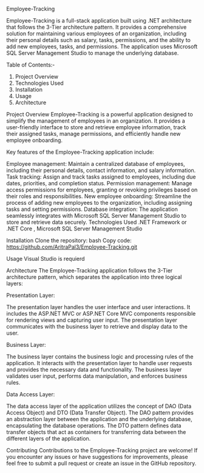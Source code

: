 Employee-Tracking

Employee-Tracking is a full-stack application built using .NET architecture that follows the 3-Tier architecture pattern. It provides a comprehensive solution for maintaining various employees of an organization, including their personal details such as salary, tasks, permissions, and the ability to add new employees, tasks, and permissions. The application uses Microsoft SQL Server Management Studio to manage the underlying database.

Table of Contents:-
1. Project Overview
2. Technologies Used
3. Installation
4. Usage
5. Architecture

Project Overview
Employee-Tracking is a powerful application designed to simplify the management of employees in an organization. It provides a user-friendly interface to store and retrieve employee information, track their assigned tasks, manage permissions, and efficiently handle new employee onboarding.

Key features of the Employee-Tracking application include:

Employee management: Maintain a centralized database of employees, including their personal details, contact information, and salary information.
Task tracking: Assign and track tasks assigned to employees, including due dates, priorities, and completion status.
Permission management: Manage access permissions for employees, granting or revoking privileges based on their roles and responsibilities.
New employee onboarding: Streamline the process of adding new employees to the organization, including assigning tasks and setting permissions.
Database integration: The application seamlessly integrates with Microsoft SQL Server Management Studio to store and retrieve data securely.
Technologies Used
.NET Framework or .NET Core ,
Microsoft SQL Server Management Studio 

Installation
Clone the repository:
bash
Copy code: 
https://github.com/AritraPal3/Employee-Tracking.git

Usage
Visual Studio is requierd

Architecture
The Employee-Tracking application follows the 3-Tier architecture pattern, which separates the application into three logical layers:

Presentation Layer:

The presentation layer handles the user interface and user interactions.
It includes the ASP.NET MVC or ASP.NET Core MVC components responsible for rendering views and capturing user input.
The presentation layer communicates with the business layer to retrieve and display data to the user.

Business Layer:

The business layer contains the business logic and processing rules of the application.
It interacts with the presentation layer to handle user requests and provides the necessary data and functionality.
The business layer validates user input, performs data manipulation, and enforces business rules.

Data Access Layer:

The data access layer of the application utilizes the concept of DAO (Data Access Object) and DTO (Data Transfer Object).
The DAO pattern provides an abstraction layer between the application and the underlying database, encapsulating the database operations.
The DTO pattern defines data transfer objects that act as containers for transferring data between the different layers of the application.

Contributing
Contributions to the Employee-Tracking project are welcome! If you encounter any issues or have suggestions for improvements, please feel free to submit a pull request or create an issue in the GitHub repository.
